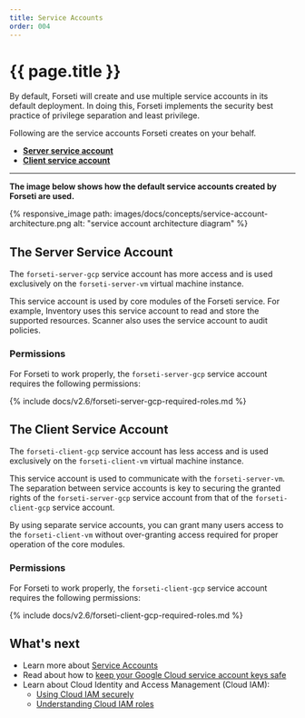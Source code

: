```yaml
---
title: Service Accounts
order: 004
---
```


# {{ page.title }}

By default, Forseti will create and use multiple service accounts in its
default deployment. In doing this, Forseti implements the security best
practice of privilege separation and least privilege.

Following are the service accounts Forseti creates on your behalf.

 * **[Server service account](#the-server-service-account)**
 * **[Client service account](#the-client-service-account)**

---

**The image below shows how the default service accounts created
by Forseti are used.**

{% responsive_image path: images/docs/concepts/service-account-architecture.png alt: "service account architecture diagram" %}

## The Server Service Account

The `forseti-server-gcp` service account has more access and is used
exclusively on the `forseti-server-vm` virtual machine instance.

This service account is used by core modules of the Forseti service. For
example, Inventory uses this service account to read and store the
supported resources. Scanner also uses the service account to audit policies.

### Permissions

For Forseti to work properly, the `forseti-server-gcp` service account
requires the following permissions:

{% include docs/v2.6/forseti-server-gcp-required-roles.md %}

## The Client Service Account

The `forseti-client-gcp` service account has less access and is used
exclusively on the `forseti-client-vm` virtual machine instance.

This service account is used to communicate with the
`forseti-server-vm`. The separation between service accounts is key to
securing the granted rights of the `forseti-server-gcp` service account
from that of the `forseti-client-gcp` service account.

By using separate service accounts, you can grant many users access to the
`forseti-client-vm` without over-granting access required for proper operation
of the core modules.

### Permissions

For Forseti to work properly, the `forseti-client-gcp` service account
requires the following permissions:

{% include docs/v2.6/forseti-client-gcp-required-roles.md %}

## What's next

 * Learn more about [Service Accounts](https://cloud.google.com/iam/docs/understanding-service-accounts)
 * Read about how to [keep your Google Cloud service account keys safe](https://cloudplatform.googleblog.com/2017/07/help-keep-your-Google-Cloud-service-account-keys-safe.html)
 * Learn about Cloud Identity and Access Management (Cloud IAM):
   * [Using Cloud IAM securely](https://cloud.google.com/iam/docs/using-iam-securely)
   * [Understanding Cloud IAM roles](https://cloud.google.com/iam/docs/understanding-roles)

